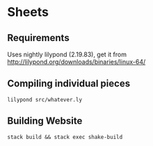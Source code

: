 # Sheets

## Requirements

Uses nightly lilypond (2.19.83), get it from
http://lilypond.org/downloads/binaries/linux-64/

## Compiling individual pieces

    lilypond src/whatever.ly

## Building Website

    stack build && stack exec shake-build
